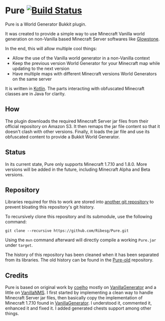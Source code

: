# Pure [![Build Status](http://ci.ribesg.fr/job/Pure/badge/icon)](http://ci.ribesg.fr/job/Pure/)

Pure is a World Generator Bukkit plugin.

It was created to provide a simple way to use Minecraft Vanilla world generation on non-Vanilla
based Minecraft Server softwares like [Glowstone].

In the end, this will allow multiple cool things:
* Allow the use of the Vanilla world generator in a non-Vanilla context
* Keep the previous version World Generator for your Minecraft map while updating to the next version
* Have multiple maps with different Minecraft versions World Generators on the same server

It is written in [Kotlin]. The parts interacting with obfuscated Minecraft classes are in Java for clarity.

## How

The plugin downloads the required Minecraft Server jar files from their official repository on Amazon S3.
It then remaps the jar file content so that it doesn't clash with other versions.
Finally, it loads the jar file and use its obfuscated content to provide a Bukkit World Generator.

## Status

In its current state, Pure only supports Minecraft 1.7.10 and 1.8.0. More versions will be added in the
future, including Minecraft Alpha and Beta versions.

## Repository

Libraries required for this to work are stored into [another git repository][Pure-lib] to prevent bloating this
repository's git history.

To recursively clone this repository and its submodule, use the following command:
````
git clone --recursive https://github.com/Ribesg/Pure.git
````
Using the ``mvn`` command afterward will directly compile a working ``Pure.jar`` under ``target``.

The history of this repository has been cleaned when it has been separated from its libraries.
The old history can be found in the [Pure-old] repository.

## Credits

Pure is based on original work by [coelho] mostly on [VanillaGenerator] and a little on [VanillaNMS].
I first started by implementing a clean way to handle Minecraft Server jar files, then basically copy the
implementation of Minecraft 1.7.10 found in [VanillaGenerator]. I understood it, commented it, enhanced it and
fixed it. I added generated chests support among other things.

[Glowstone]: //www.glowstone.net
[Kotlin]: //kotlinlang.org
[Pure-lib]: //github.com/Ribesg/Pure-lib
[Pure-old]: //github.com/Ribesg/Pure-old
[coelho]: //github.com/coelho
[VanillaGenerator]: //github.com/coelho/VanillaGenerator
[VanillaNMS]: //github.com/coelho/VanillaGenerator
